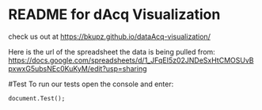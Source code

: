 # README for dAcq Visualization
check us out at https://bkupz.github.io/dataAcq-visualization/


Here is the url of the spreadsheet the data is being pulled from: https://docs.google.com/spreadsheets/d/1_JFqEI5z02JNDeSxHtCMOSUvBpxwxG5ubsNEc0KuKyM/edit?usp=sharing

#Test
To run our tests open the console and enter:
```
document.Test();
```
